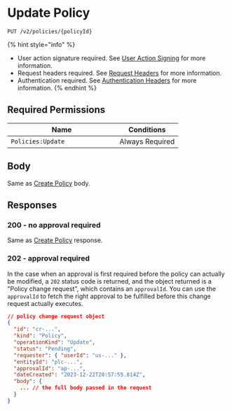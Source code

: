 # Update Policy

`PUT /v2/policies/{policyId}`

{% hint style="info" %}
* User action signature required. See [User Action Signing](../../authentication/user-action-signing/) for more information.
* Request headers required. See [Request Headers](../../../getting-started/request-headers.md) for more information.
* Authentication required. See [Authentication Headers](../../../getting-started/request-headers.md#authentication-headers) for more information.
{% endhint %}

## Required Permissions

<table><thead><tr><th width="232">Name</th><th>Conditions</th></tr></thead><tbody><tr><td><code>Policies:Update</code></td><td>Always Required</td></tr></tbody></table>

## Body

Same as [Create Policy](create-policy.md) body.

## Responses <a href="#response" id="response"></a>

### 200  - no approval required <a href="#response-example" id="response-example"></a>

Same as [Create Policy](create-policy.md) response.

### 202 - approval required <a href="#response-example" id="response-example"></a>

In the case when an approval is first required before the policy can actually be modified, a `202` status code is returned, and the object returned is a "Policy change request", which contains an `approvalId`. You can use the `approvalId` to fetch the right approval to be fulfilled before this change request actually executes.

```json
// policy change request object
{
  "id": "cr-...",
  "kind": "Policy",
  "operationKind": "Update",
  "status": "Pending",
  "requester": { "userId": "us-..." },
  "entityId": "plc-...",
  "approvalId": "ap-...",
  "dateCreated": "2023-12-22T20:57:55.814Z",
  "body": {
    ... // the full body passed in the request
  }
}
```

